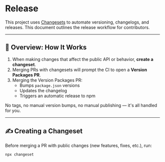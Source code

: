 # Release

This project uses [Changesets](https://github.com/changesets/changesets) to automate versioning, changelogs, and releases. This document outlines the release workflow for contributors.

---

## 🧠 Overview: How It Works

1. When making changes that affect the public API or behavior, **create a changeset**.
2. Merging PRs with changesets will prompt the CI to open a **Version Packages PR**.
3. Merging the Version Packages PR:
   - Bumps `package.json` versions
   - Updates the changelog
   - Triggers an automatic release to npm

No tags, no manual version bumps, no manual publishing — it's all handled for you.

---

## ✍️ Creating a Changeset

Before merging a PR with public changes (new features, fixes, etc.), run:

```bash
npx changeset
```
